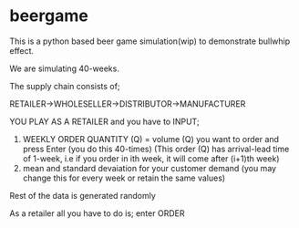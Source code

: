 # beergame
This is a python based beer game simulation(wip) to demonstrate bullwhip effect.

We are simulating 40-weeks.

The supply chain consists of;

RETAILER->WHOLESELLER->DISTRIBUTOR->MANUFACTURER


YOU PLAY AS A RETAILER and you have to INPUT;
  1) WEEKLY ORDER QUANTITY (Q) = volume (Q) you want to order and press Enter (you do this 40-times)
                             (This order (Q) has arrival-lead time of 1-week, i.e if you order in ith week, it will come after (i+1)th week)
  3) mean and standard devaiation for your customer demand (you may change this for every week or retain the same values)
   
Rest of the data is generated randomly

As a retailer all you have to do is; enter ORDER
